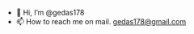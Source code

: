 - 👋 Hi, I’m @gedas178
- 📫 How to reach me on mail. gedas178@gmail.com

<!---
gedas178/gedas178 is a ✨ special ✨ repository because its `README.md` (this file) appears on your GitHub profile.
You can click the Preview link to take a look at your changes.
--->
